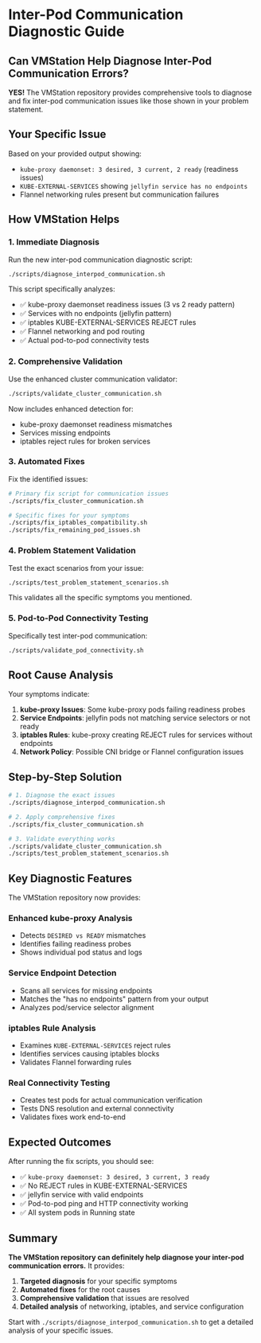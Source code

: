 # Inter-Pod Communication Diagnostic Guide

## Can VMStation Help Diagnose Inter-Pod Communication Errors?

**YES!** The VMStation repository provides comprehensive tools to diagnose and fix inter-pod communication issues like those shown in your problem statement.

## Your Specific Issue

Based on your provided output showing:
- `kube-proxy daemonset: 3 desired, 3 current, 2 ready` (readiness issues)
- `KUBE-EXTERNAL-SERVICES` showing `jellyfin service has no endpoints`
- Flannel networking rules present but communication failures

## How VMStation Helps

### 1. Immediate Diagnosis
Run the new inter-pod communication diagnostic script:
```bash
./scripts/diagnose_interpod_communication.sh
```

This script specifically analyzes:
- ✅ kube-proxy daemonset readiness issues (3 vs 2 ready pattern)
- ✅ Services with no endpoints (jellyfin pattern)
- ✅ iptables KUBE-EXTERNAL-SERVICES REJECT rules
- ✅ Flannel networking and pod routing
- ✅ Actual pod-to-pod connectivity tests

### 2. Comprehensive Validation
Use the enhanced cluster communication validator:
```bash
./scripts/validate_cluster_communication.sh
```

Now includes enhanced detection for:
- kube-proxy daemonset readiness mismatches
- Services missing endpoints
- iptables reject rules for broken services

### 3. Automated Fixes
Fix the identified issues:
```bash
# Primary fix script for communication issues
./scripts/fix_cluster_communication.sh

# Specific fixes for your symptoms
./scripts/fix_iptables_compatibility.sh
./scripts/fix_remaining_pod_issues.sh
```

### 4. Problem Statement Validation
Test the exact scenarios from your issue:
```bash
./scripts/test_problem_statement_scenarios.sh
```

This validates all the specific symptoms you mentioned.

### 5. Pod-to-Pod Connectivity Testing
Specifically test inter-pod communication:
```bash
./scripts/validate_pod_connectivity.sh
```

## Root Cause Analysis

Your symptoms indicate:

1. **kube-proxy Issues**: Some kube-proxy pods failing readiness probes
2. **Service Endpoints**: jellyfin pods not matching service selectors or not ready
3. **iptables Rules**: kube-proxy creating REJECT rules for services without endpoints
4. **Network Policy**: Possible CNI bridge or Flannel configuration issues

## Step-by-Step Solution

```bash
# 1. Diagnose the exact issues
./scripts/diagnose_interpod_communication.sh

# 2. Apply comprehensive fixes
./scripts/fix_cluster_communication.sh

# 3. Validate everything works
./scripts/validate_cluster_communication.sh
./scripts/test_problem_statement_scenarios.sh
```

## Key Diagnostic Features

The VMStation repository now provides:

### Enhanced kube-proxy Analysis
- Detects `DESIRED vs READY` mismatches
- Identifies failing readiness probes
- Shows individual pod status and logs

### Service Endpoint Detection
- Scans all services for missing endpoints
- Matches the "has no endpoints" pattern from your output
- Analyzes pod/service selector alignment

### iptables Rule Analysis
- Examines `KUBE-EXTERNAL-SERVICES` reject rules
- Identifies services causing iptables blocks
- Validates Flannel forwarding rules

### Real Connectivity Testing
- Creates test pods for actual communication verification
- Tests DNS resolution and external connectivity
- Validates fixes work end-to-end

## Expected Outcomes

After running the fix scripts, you should see:
- ✅ `kube-proxy daemonset: 3 desired, 3 current, 3 ready`
- ✅ No REJECT rules in KUBE-EXTERNAL-SERVICES
- ✅ jellyfin service with valid endpoints
- ✅ Pod-to-pod ping and HTTP connectivity working
- ✅ All system pods in Running state

## Summary

**The VMStation repository can definitely help diagnose your inter-pod communication errors.** It provides:

1. **Targeted diagnosis** for your specific symptoms
2. **Automated fixes** for the root causes
3. **Comprehensive validation** that issues are resolved
4. **Detailed analysis** of networking, iptables, and service configuration

Start with `./scripts/diagnose_interpod_communication.sh` to get a detailed analysis of your specific issues.